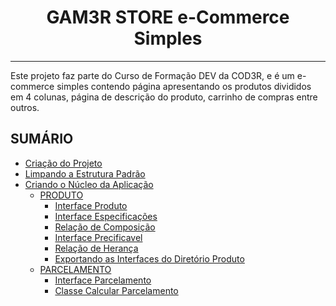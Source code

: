 <h1 align='center'>GAM3R STORE e-Commerce Simples</h1>

___

Este projeto faz parte do Curso de Formação DEV da COD3R, e é um e-commerce simples contendo página apresentando os produtos divididos em 4 colunas, página de descrição do produto, carrinho de compras entre outros.

## SUMÁRIO

- [Criação do Projeto](./DOCUMENTACAO.md/#criação-do-projeto)
- [Limpando a Estrutura Padrão](./DOCUMENTACAO.md/#limpando-a-estrutura-padrão)
- [Criando o Núcleo da Aplicação](./DOCUMENTACAO.md/#criando-o-núcleo-da-aplicação)
  - [PRODUTO](./DOCUMENTACAO.md/#produto)
    - [Interface Produto](./DOCUMENTACAO.md/#interface-produto)
    - [Interface Especificações](./DOCUMENTACAO.md/#interface-especificações)
    - [Relação de Composição](./DOCUMENTACAO.md/#relação-composição)
    - [Interface Precificavel](./DOCUMENTACAO.md/#interface-precificavel)
    - [Relação de Herança](./DOCUMENTACAO.md/#relação-de-herança)
    - [Exportando as Interfaces do Diretório Produto](./DOCUMENTACAO.md/#exportando-as-interfaces-do-diretório-produto)
  - [PARCELAMENTO](./DOCUMENTACAO.md/#parcelamento)
    - [Interface Parcelamento](./DOCUMENTACAO.md/#interface-parcelamento)
    - [Classe Calcular Parcelamento](./DOCUMENTACAO.md/#classe-calcular-parcelamento)
